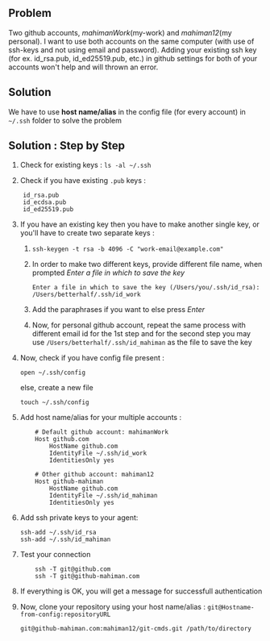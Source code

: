 ## Problem   
Two github accounts, *mahimanWork*(my-work) and *mahiman12*(my personal). I want to use both accounts on the same computer (with use of ssh-keys and not using email and password).
Adding your existing ssh key (for ex. id_rsa.pub, id_ed25519.pub, etc.) in github settings for both of your accounts won't help and will thrown an error.

## Solution
We have to use **host name/alias** in the config file (for every account) in ```~/.ssh``` folder to solve the problem

## Solution : Step by Step

1. Check for existing keys : ```ls -al ~/.ssh```

2. Check if you have existing ```.pub``` keys :
``` 
    id_rsa.pub
    id_ecdsa.pub
    id_ed25519.pub
```
3. If you have an existing key then you have to make another single key, or you'll have to create two separate keys :

   1. ```ssh-keygen -t rsa -b 4096 -C "work-email@example.com"```
   2. In order to make two different keys, provide different file name, when prompted *Enter a file in which to save the key*
   
        ```Enter a file in which to save the key (/Users/you/.ssh/id_rsa): /Users/betterhalf/.ssh/id_work```
    3. Add the paraphrases if you want to else press *Enter*
    4. Now, for personal github account, repeat the same process with different email id for the 1st step and for the second step you may use ```/Users/betterhalf/.ssh/id_mahiman``` as the file to save the key

4. Now, check if you have config file present : 
   
   ```open ~/.ssh/config```
   
   else, create a new file

   ```touch ~/.ssh/config```

5. Add host name/alias for your multiple accounts :

    ```
        # Default github account: mahimanWork
        Host github.com
            HostName github.com
            IdentityFile ~/.ssh/id_work
            IdentitiesOnly yes
    
        # Other github account: mahiman12
        Host github-mahiman
            HostName github.com
            IdentityFile ~/.ssh/id_mahiman
            IdentitiesOnly yes
    ```

6. Add ssh private keys to your agent:

    ```
    ssh-add ~/.ssh/id_rsa
    ssh-add ~/.ssh/id_mahiman
    ```

7. Test your connection

    ```
        ssh -T git@github.com
        ssh -T git@github-mahiman.com
    ```

8. If everything is OK, you will get a message for successfull authentication

9. Now, clone your repository using your host name/alias : ```git@Hostname-from-config:repositoryURL```
    
    ```git@github-mahiman.com:mahiman12/git-cmds.git /path/to/directory```